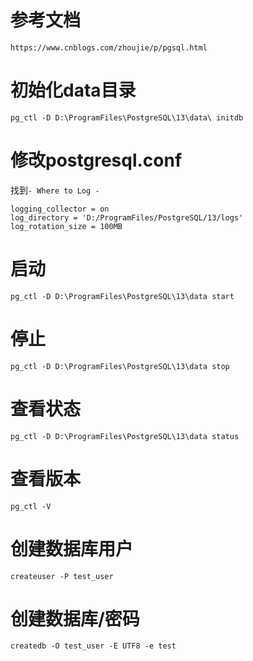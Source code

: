 # 参考文档

`https://www.cnblogs.com/zhoujie/p/pgsql.html`

# 初始化data目录

`pg_ctl -D D:\ProgramFiles\PostgreSQL\13\data\ initdb`

# 修改postgresql.conf

找到`- Where to Log -`

```
logging_collector = on
log_directory = 'D:/ProgramFiles/PostgreSQL/13/logs'
log_rotation_size = 100MB
```

# 启动

`pg_ctl -D D:\ProgramFiles\PostgreSQL\13\data start`

# 停止

`pg_ctl -D D:\ProgramFiles\PostgreSQL\13\data stop`

# 查看状态

`pg_ctl -D D:\ProgramFiles\PostgreSQL\13\data status`

# 查看版本

`pg_ctl -V`

# 创建数据库用户

`createuser -P test_user`

# 创建数据库/密码

`createdb -O test_user -E UTF8 -e test`
